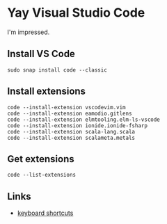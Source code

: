 # Yay Visual Studio Code

I'm impressed.

## Install VS Code

```
sudo snap install code --classic
```

## Install extensions

```
code --install-extension vscodevim.vim
code --install-extension eamodio.gitlens
code --install-extension elmtooling.elm-ls-vscode
code --install-extension ionide.ionide-fsharp
code --install-extension scala-lang.scala
code --install-extension scalameta.metals
```

## Get extensions

```
code --list-extensions
```

## Links

* [keyboard shortcuts](https://code.visualstudio.com/shortcuts/keyboard-shortcuts-linux.pdf)

